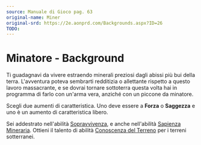 ```yaml
---
source: Manuale di Gioco pag. 63
original-name: Miner
original-srd: https://2e.aonprd.com/Backgrounds.aspx?ID=26
TODO:
---
```


# Minatore - Background

Ti guadagnavi da vivere estraendo minerali preziosi dagli abissi più bui della
terra. L'avventura poteva sembrarti redditizia o allettante rispetto a questo
lavoro massacrante, e se dovrai tornare sottoterra questa volta hai in programma
di farlo con un'arma vera, anziché con un piccone da minatore.

Scegli due aumenti di caratteristica. Uno deve essere a **Forza** o **Saggezza**
e uno è un aumento di caratteristica libero.

Sei addestrato nell'abilità [Sopravvivenza](/abilita/sopravvivenza), e anche
nell'abilità [Sapienza Mineraria](/abilita/sapienza). Ottieni il talento di
abilità [Conoscenza del Terreno](/talenti/generici/conoscenza-del-terreno) per i
terreni sotterranei.
